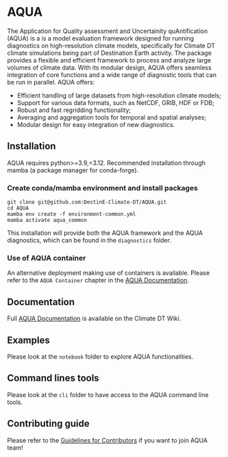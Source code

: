 # AQUA

The Application for Quality assessment and Uncertainity quAntification (AQUA) is a is a model evaluation framework designed for running diagnostics on high-resolution climate models, specifically for Climate DT climate simulations being part of Destination Earth activity. The package provides a flexible and efficient framework to process and analyze large volumes of climate data. With its modular design, AQUA offers seamless integration of core functions and a wide range of diagnostic tools that can be run in parallel. AQUA offers:

- Efficient handling of large datasets from high-resolution climate models;
- Support for various data formats, such as NetCDF, GRIB, HDF or FDB;
- Robust and fast regridding functionality;
- Averaging and aggregation tools for temporal and spatial analyses;
- Modular design for easy integration of new diagnostics.

## Installation

AQUA requires python>=3.9,<3.12. Recommended installation through mamba (a package manager for conda-forge).

### Create conda/mamba environment and install packages
```
git clone git@github.com:DestinE-Climate-DT/AQUA.git
cd AQUA
mamba env create -f environment-common.yml
mamba activate aqua_common
```

This installation will provide both the AQUA framework and the AQUA diagnostics, which can be found in the `diagnostics` folder.

### Use of AQUA container 

An alternative deployment making use of containers is available. Please refer to the `AQUA Container` chapter in the [AQUA Documentation](https://wiki.eduuni.fi/download/attachments/288474772/aqua.pdf).

## Documentation

Full [AQUA Documentation](https://wiki.eduuni.fi/download/attachments/288474772/aqua.pdf) is available on the Climate DT Wiki.

## Examples

Please look at the `notebook` folder to explore AQUA functionalities. 

## Command lines tools

Please look at the `cli` folder to have access to the AQUA command line tools. 

## Contributing guide

Please refer to the [Guidelines for Contributors](https://github.com/DestinE-Climate-DT/AQUA/blob/main/CONTRIBUTING.md) if you want to join AQUA team!

